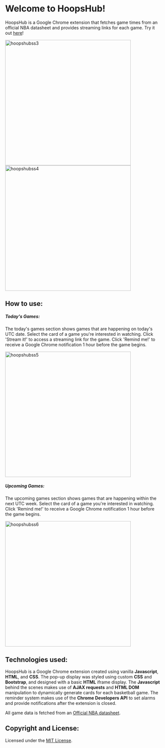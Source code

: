 # Welcome to HoopsHub!
HoopsHub is a Google Chrome extension that fetches game times from an official NBA datasheet and provides streaming links for each game. Try it out [here](https://chrome.google.com/webstore/detail/hoopshub/keandpcpbgmogipnolehjejkdbhaffje)!

<img width="404" alt="hoopshubss3" src="https://user-images.githubusercontent.com/55343494/103956772-34fc9c00-5117-11eb-8f0d-507f5a98d10f.png">
<img width="404" alt="hoopshubss4" src="https://user-images.githubusercontent.com/55343494/103956790-3ded6d80-5117-11eb-960d-5c98c56f2bcc.png">

## How to use:

##### Today's Games:
The today's games section shows games that are happening on today's UTC date. Select the card of a game you're interested in watching. Click 'Stream it!' to access a streaming link for the game. Click 'Remind me!' to receive a Google Chrome notification 1 hour before the game begins.

<img width="404" alt="hoopshubss5" src="https://user-images.githubusercontent.com/55343494/103956973-a8061280-5117-11eb-9b12-9de49985989b.png">

##### Upcoming Games:
The upcoming games section shows games that are happening within the next UTC week. Select the card of a game you're interested in watching. Click 'Remind me!' to receive a Google Chrome notification 1 hour before the game begins.

<img width="404" alt="hoopshubss6" src="https://user-images.githubusercontent.com/55343494/103957185-2cf12c00-5118-11eb-8c82-aebb1e50f3d9.png">

## Technologies used:
HoopsHub is a Google Chrome extension created using vanilla **Javascript**, **HTML**, and **CSS**. The pop-up display was styled using custom **CSS** and **Bootstrap**, and designed with a basic **HTML** iframe display. The **Javascript** behind the scenes makes use of **AJAX requests** and **HTML DOM** manipulation to dynamically generate cards for each basketball game. The reminder system makes use of the **Chrome Developers API** to set alarms and provide notifications after the extension is closed.

All game data is fetched from an [Official NBA datasheet](http://data.nba.com/data/10s/v2015/json/mobile_teams/nba/2020/league/00_full_schedule.json).

## Copyright and License:
Licensed under the [MIT License](https://github.com/rohatgiy/hoopshub/blob/master/LICENSE).
